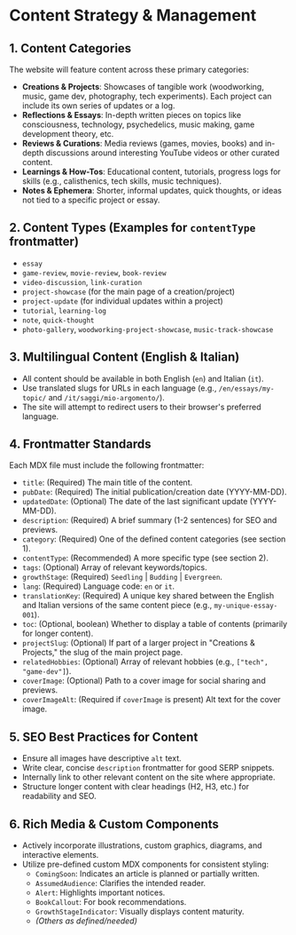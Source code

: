 # Content Strategy & Management

## 1. Content Categories
The website will feature content across these primary categories:
- **Creations & Projects**: Showcases of tangible work (woodworking, music, game dev, photography, tech experiments). Each project can include its own series of updates or a log.
- **Reflections & Essays**: In-depth written pieces on topics like consciousness, technology, psychedelics, music making, game development theory, etc.
- **Reviews & Curations**: Media reviews (games, movies, books) and in-depth discussions around interesting YouTube videos or other curated content.
- **Learnings & How-Tos**: Educational content, tutorials, progress logs for skills (e.g., calisthenics, tech skills, music techniques).
- **Notes & Ephemera**: Shorter, informal updates, quick thoughts, or ideas not tied to a specific project or essay.

## 2. Content Types (Examples for `contentType` frontmatter)
- `essay`
- `game-review`, `movie-review`, `book-review`
- `video-discussion`, `link-curation`
- `project-showcase` (for the main page of a creation/project)
- `project-update` (for individual updates within a project)
- `tutorial`, `learning-log`
- `note`, `quick-thought`
- `photo-gallery`, `woodworking-project-showcase`, `music-track-showcase`

## 3. Multilingual Content (English & Italian)
- All content should be available in both English (`en`) and Italian (`it`).
- Use translated slugs for URLs in each language (e.g., `/en/essays/my-topic/` and `/it/saggi/mio-argomento/`).
- The site will attempt to redirect users to their browser's preferred language.

## 4. Frontmatter Standards
Each MDX file must include the following frontmatter:
- `title`: (Required) The main title of the content.
- `pubDate`: (Required) The initial publication/creation date (YYYY-MM-DD).
- `updatedDate`: (Optional) The date of the last significant update (YYYY-MM-DD).
- `description`: (Required) A brief summary (1-2 sentences) for SEO and previews.
- `category`: (Required) One of the defined content categories (see section 1).
- `contentType`: (Recommended) A more specific type (see section 2).
- `tags`: (Optional) Array of relevant keywords/topics.
- `growthStage`: (Required) `Seedling` | `Budding` | `Evergreen`.
- `lang`: (Required) Language code: `en` or `it`.
- `translationKey`: (Required) A unique key shared between the English and Italian versions of the same content piece (e.g., `my-unique-essay-001`).
- `toc`: (Optional, boolean) Whether to display a table of contents (primarily for longer content).
- `projectSlug`: (Optional) If part of a larger project in "Creations & Projects," the slug of the main project page.
- `relatedHobbies`: (Optional) Array of relevant hobbies (e.g., `["tech", "game-dev"]`).
- `coverImage`: (Optional) Path to a cover image for social sharing and previews.
- `coverImageAlt`: (Required if `coverImage` is present) Alt text for the cover image.

## 5. SEO Best Practices for Content
- Ensure all images have descriptive `alt` text.
- Write clear, concise `description` frontmatter for good SERP snippets.
- Internally link to other relevant content on the site where appropriate.
- Structure longer content with clear headings (H2, H3, etc.) for readability and SEO.

## 6. Rich Media & Custom Components
- Actively incorporate illustrations, custom graphics, diagrams, and interactive elements.
- Utilize pre-defined custom MDX components for consistent styling:
    - `ComingSoon`: Indicates an article is planned or partially written.
    - `AssumedAudience`: Clarifies the intended reader.
    - `Alert`: Highlights important notices.
    - `BookCallout`: For book recommendations.
    - `GrowthStageIndicator`: Visually displays content maturity.
    - *(Others as defined/needed)*
